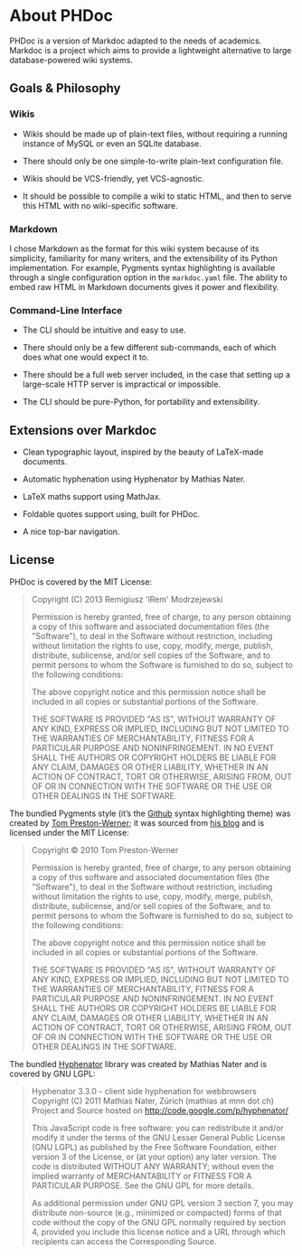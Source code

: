 # About PHDoc

PHDoc is a version of Markdoc adapted to the needs of academics.
Markdoc is a project which aims to 
provide a lightweight alternative to large database-powered wiki systems.


## Goals & Philosophy

### Wikis

*   Wikis should be made up of plain-text files, without requiring a running
    instance of MySQL or even an SQLite database.

*   There should only be one simple-to-write plain-text configuration file.

*   Wikis should be VCS-friendly, yet VCS-agnostic.

*   It should be possible to compile a wiki to static HTML, and then to serve
    this HTML with no wiki-specific software.


### Markdown

I chose Markdown as the format for this wiki system because of its simplicity,
familiarity for many writers, and the extensibility of its Python
implementation. For example, Pygments syntax highlighting is available through a
single configuration option in the `markdoc.yaml` file. The ability to embed raw
HTML in Markdown documents gives it power and flexibility.


### Command-Line Interface

*   The CLI should be intuitive and easy to use.

*   There should only be a few different sub-commands, each of which does what
    one would expect it to.

*   There should be a full web server included, in the case that setting up a
    large-scale HTTP server is impractical or impossible.

*   The CLI should be pure-Python, for portability and extensibility.


## Extensions over Markdoc

*   Clean typographic layout, inspired by the beauty of LaTeX-made documents.

*   Automatic hyphenation using Hyphenator by Mathias Nater.

*   LaTeX maths support using MathJax.

*   Foldable quotes support using, built for PHDoc.

*   A nice top-bar navigation.

## License

PHDoc is covered by the MIT License:

> Copyright (C) 2013 Remigiusz 'lRem' Modrzejewski
>
> Permission is hereby granted, free of charge, to any person obtaining a copy
> of this software and associated documentation files (the "Software"), to deal
> in the Software without restriction, including without limitation the rights
> to use, copy, modify, merge, publish, distribute, sublicense, and/or sell
> copies of the Software, and to permit persons to whom the Software is
> furnished to do so, subject to the following conditions:
>
> The above copyright notice and this permission notice shall be included in
> all copies or substantial portions of the Software.
> 
> THE SOFTWARE IS PROVIDED "AS IS", WITHOUT WARRANTY OF ANY KIND, EXPRESS OR
> IMPLIED, INCLUDING BUT NOT LIMITED TO THE WARRANTIES OF MERCHANTABILITY,
> FITNESS FOR A PARTICULAR PURPOSE AND NONINFRINGEMENT. IN NO EVENT SHALL THE
> AUTHORS OR COPYRIGHT HOLDERS BE LIABLE FOR ANY CLAIM, DAMAGES OR OTHER
> LIABILITY, WHETHER IN AN ACTION OF CONTRACT, TORT OR OTHERWISE, ARISING FROM,
> OUT OF OR IN CONNECTION WITH THE SOFTWARE OR THE USE OR OTHER DEALINGS IN THE
> SOFTWARE.

The bundled Pygments style (it’s the [Github][] syntax highlighting theme) was
created by [Tom Preston-Werner][]; it was sourced from [his blog][] and is
licensed under the MIT License:

  [github]: http://github.com/
  [tom preston-werner]: http://tom.preston-werner.com/
  [his blog]: http://github.com/mojombo/tpw/

> Copyright © 2010 Tom Preston-Werner
> 
> Permission is hereby granted, free of charge, to any person
> obtaining a copy of this software and associated documentation
> files (the "Software"), to deal in the Software without
> restriction, including without limitation the rights to use,
> copy, modify, merge, publish, distribute, sublicense, and/or sell
> copies of the Software, and to permit persons to whom the
> Software is furnished to do so, subject to the following
> conditions:
> 
> The above copyright notice and this permission notice shall be
> included in all copies or substantial portions of the Software.
> 
> THE SOFTWARE IS PROVIDED "AS IS", WITHOUT WARRANTY OF ANY KIND,
> EXPRESS OR IMPLIED, INCLUDING BUT NOT LIMITED TO THE WARRANTIES
> OF MERCHANTABILITY, FITNESS FOR A PARTICULAR PURPOSE AND
> NONINFRINGEMENT. IN NO EVENT SHALL THE AUTHORS OR COPYRIGHT
> HOLDERS BE LIABLE FOR ANY CLAIM, DAMAGES OR OTHER LIABILITY,
> WHETHER IN AN ACTION OF CONTRACT, TORT OR OTHERWISE, ARISING
> FROM, OUT OF OR IN CONNECTION WITH THE SOFTWARE OR THE USE OR
> OTHER DEALINGS IN THE SOFTWARE.

The bundled [Hyphenator][] library was created by Mathias Nater
and is covered by GNU LGPL:

 
>  Hyphenator 3.3.0 - client side hyphenation for webbrowsers
>  Copyright (C) 2011  Mathias Nater, Zürich (mathias at mnn dot ch)
>  Project and Source hosted on http://code.google.com/p/hyphenator/
> 
>  This JavaScript code is free software: you can redistribute
>  it and/or modify it under the terms of the GNU Lesser
>  General Public License (GNU LGPL) as published by the Free Software
>  Foundation, either version 3 of the License, or (at your option)
>  any later version.  The code is distributed WITHOUT ANY WARRANTY;
>  without even the implied warranty of MERCHANTABILITY or FITNESS
>  FOR A PARTICULAR PURPOSE.  See the GNU GPL for more details.
>
>  As additional permission under GNU GPL version 3 section 7, you
>  may distribute non-source (e.g., minimized or compacted) forms of
>  that code without the copy of the GNU GPL normally required by
>  section 4, provided you include this license notice and a URL
>  through which recipients can access the Corresponding Source.

[Hyphenator]: http://code.google.com/p/hyphenator/
